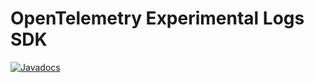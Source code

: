# OpenTelemetry Experimental Logs SDK

[![Javadocs][javadoc-image]][javadoc-url]

[javadoc-image]: https://www.javadoc.io/badge/io.opentelemetry/opentelemetry-sdk-logs.svg
[javadoc-url]: https://www.javadoc.io/doc/io.opentelemetry/opentelemetry-sdk-logs
